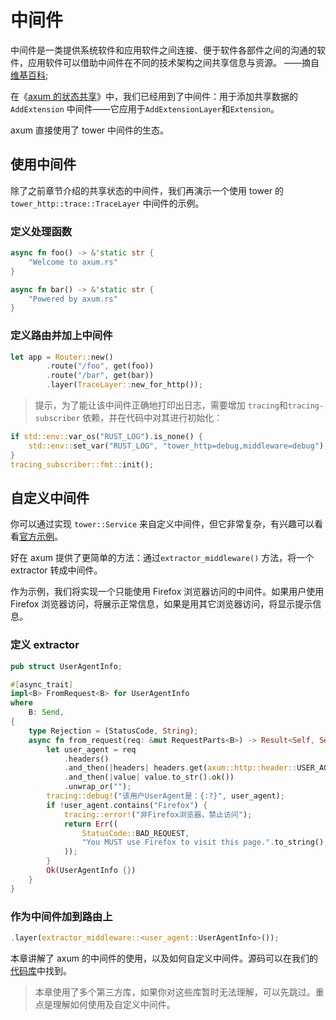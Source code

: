 # 中间件

中间件是一类提供系统软件和应用软件之间连接、便于软件各部件之间的沟通的软件，应用软件可以借助中间件在不同的技术架构之间共享信息与资源。 ——摘自[维基百科](https://zh.wikipedia.org/wiki/%E4%B8%AD%E9%97%B4%E4%BB%B6);

在《[axum 的状态共享](https://axum.rs/topic/roaming-axum/state)》中，我们已经用到了中间件：用于添加共享数据的 `AddExtension` 中间件——它应用于`AddExtensionLayer`和`Extension`。

axum 直接使用了 tower 中间件的生态。

## 使用中间件

除了之前章节介绍的共享状态的中间件，我们再演示一个使用 tower 的 `tower_http::trace::TraceLayer` 中间件的示例。

### 定义处理函数

```rust
async fn foo() -> &'static str {
    "Welcome to axum.rs"
}

async fn bar() -> &'static str {
    "Powered by axum.rs"
}
```

### 定义路由并加上中间件

```rust
let app = Router::new()
        .route("/foo", get(foo))
        .route("/bar", get(bar))
        .layer(TraceLayer::new_for_http());
```

> 提示，为了能让该中间件正确地打印出日志，需要增加 `tracing`和`tracing-subscriber` 依赖，并在代码中对其进行初始化：

```rust
if std::env::var_os("RUST_LOG").is_none() {
    std::env::set_var("RUST_LOG", "tower_http=debug,middleware=debug");
}
tracing_subscriber::fmt::init();
```

## 自定义中间件

你可以通过实现 `tower::Service` 来自定义中间件，但它非常复杂，有兴趣可以看看[官方示例](https://docs.rs/axum/0.3.3/axum/#writing-your-own-middleware)。

好在 axum 提供了更简单的方法：通过`extractor_middleware()` 方法，将一个 extractor 转成中间件。

作为示例，我们将实现一个只能使用 Firefox 浏览器访问的中间件。如果用户使用 Firefox 浏览器访问，将展示正常信息，如果是用其它浏览器访问，将显示提示信息。

### 定义 extractor

```rust
pub struct UserAgentInfo;

#[async_trait]
impl<B> FromRequest<B> for UserAgentInfo
where
    B: Send,
{
    type Rejection = (StatusCode, String);
    async fn from_request(req: &mut RequestParts<B>) -> Result<Self, Self::Rejection> {
        let user_agent = req
            .headers()
            .and_then(|headers| headers.get(axum::http::header::USER_AGENT))
            .and_then(|value| value.to_str().ok())
            .unwrap_or("");
        tracing::debug!("该用户UserAgent是：{:?}", user_agent);
        if !user_agent.contains("Firefox") {
            tracing::error!("非Firefox浏览器，禁止访问");
            return Err((
                StatusCode::BAD_REQUEST,
                "You MUST use Firefox to visit this page.".to_string(),
            ));
        }
        Ok(UserAgentInfo {})
    }
}
```

### 作为中间件加到路由上

```rust
.layer(extractor_middleware::<user_agent::UserAgentInfo>());
```

本章讲解了 axum 的中间件的使用，以及如何自定义中间件。源码可以在我们的[代码库](https://github.com/axumrs/roaming-axum/tree/main/middleware)中找到。

> 本章使用了多个第三方库，如果你对这些库暂时无法理解，可以先跳过。重点是理解如何使用及自定义中间件。
